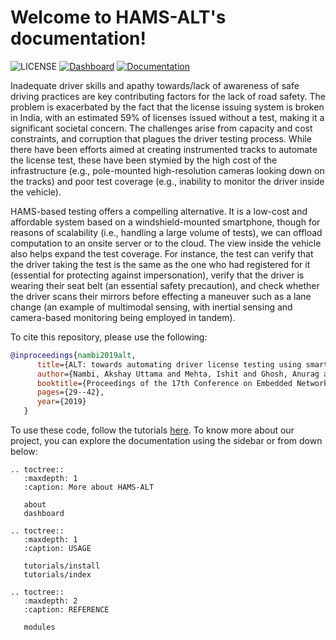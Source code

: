 # Welcome to HAMS-ALT's documentation!

![LICENSE](https://img.shields.io/github/license/microsoft/HAMS-ALT?style=for-the-badge) [![Dashboard](https://img.shields.io/website?down_message=Dashboard%20Offline&style=for-the-badge&up_color=green&up_message=Dashboard&url=https%3A%2F%2Fhams-dashboard.westus3.cloudapp.azure.com%2F)](https://hams-dashboard.westus3.cloudapp.azure.com) [![Documentation](https://img.shields.io/badge/docs-Documentation-blue?style=for-the-badge&logo=appveyor)](https://microsoft.github.io/HAMS-ALT)   

Inadequate driver skills and apathy towards/lack of awareness of safe driving practices are key contributing factors for the lack of road safety. The problem is exacerbated by the fact that the license issuing system is broken in India, with an estimated 59% of licenses issued without a test, making it a significant societal concern. The challenges arise from capacity and cost constraints, and corruption that plagues the driver testing process. While there have been efforts aimed at creating instrumented tracks to automate the license test, these have been stymied by the high cost of the infrastructure (e.g., pole-mounted high-resolution cameras looking down on the tracks) and poor test coverage (e.g., inability to monitor the driver inside the vehicle).

HAMS-based testing offers a compelling alternative. It is a low-cost and affordable system based on a windshield-mounted smartphone, though for reasons of scalability (i.e., handling a large volume of tests), we can offload computation to an onsite server or to the cloud. The view inside the vehicle also helps expand the test coverage. For instance, the test can verify that the driver taking the test is the same as the one who had registered for it (essential for protecting against impersonation), verify that the driver is wearing their seat belt (an essential safety precaution), and check whether the driver scans their mirrors before effecting a maneuver such as a lane change (an example of multimodal sensing, with inertial sensing and camera-based monitoring being employed in tandem).

To cite this repository, please use the following:

```bibtex
@inproceedings{nambi2019alt,
      title={ALT: towards automating driver license testing using smartphones},
      author={Nambi, Akshay Uttama and Mehta, Ishit and Ghosh, Anurag and Lingam, Vijay and Padmanabhan, Venkata N},
      booktitle={Proceedings of the 17th Conference on Embedded Networked Sensor Systems},
      pages={29--42},
      year={2019}
   }
```

To use these code, follow the tutorials [here](tutorials/index.md). To know more about our project, you can explore the documentation using the sidebar or from down below:

````{eval-rst}
.. toctree::
   :maxdepth: 1
   :caption: More about HAMS-ALT

   about
   dashboard

.. toctree::
   :maxdepth: 1
   :caption: USAGE

   tutorials/install
   tutorials/index

.. toctree::
   :maxdepth: 2
   :caption: REFERENCE

   modules
````    
